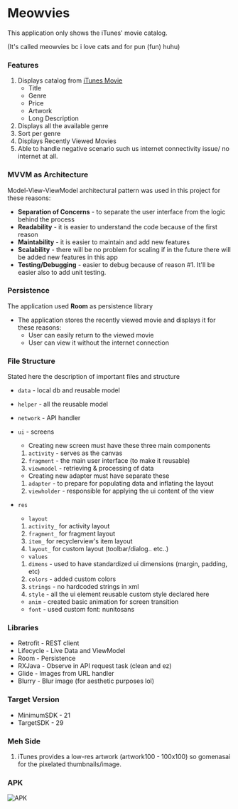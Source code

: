# Meowvies
This application only shows the iTunes' movie catalog.

(It's called meowvies bc i love cats and for pun (fun) huhu)

### Features
1. Displays catalog from [iTunes Movie](https://itunes.apple.com/search?term=star&amp;country=au&amp;media=movie&amp;all)
   * Title
   * Genre
   * Price
   * Artwork
   * Long Description
2. Displays all the available genre
3. Sort per genre
3. Displays Recently Viewed Movies
4. Able to handle negative scenario such us internet connectivity issue/ no internet at all.

### MVVM as Architecture
Model-View-ViewModel architectural pattern was used in this project for these reasons:
* **Separation of Concerns** - to separate the user interface from the logic behind the process
* **Readability** - it is easier to understand the code because of the first reason
* **Maintability** - it is easier to maintain and add new features
* **Scalability** - there will be no problem for scaling if in the future there will be added new features in this app
* **Testing/Debugging** - easier to debug because of reason #1. It'll be easier also to add unit testing.

### Persistence
The application used **Room** as persistence library
* The application stores the recently viewed movie and displays it for these reasons:
  * User can easily return to the viewed movie
  * User can view it without the internet connection
  
### File Structure
Stated here the description of important files and structure
* ```data``` - local db and reusable model
* ```helper``` - all the reusable model
* ```network``` - API handler
* ```ui``` - screens
  * Creating new screen must have these three main components
  1. ```activity``` - serves as the canvas
  2. ```fragment``` - the main user interface (to make it reusable)
  3. ```viewmodel``` - retrieving & processing of data
  * Creating new adapter must have separate these
  1. ```adapter``` - to prepare for populating data and inflating the layout
  2. ```viewholder``` - responsible for applying the ui content of the view

* ```res```
  * ```layout``` 
  1. ```activity_``` for activity layout
  2. ```fragment_``` for fragment layout
  3. ```item_``` for recyclerview's item layout
  4. ```layout_``` for custom layout (toolbar/dialog.. etc..)
  * ```values```
  1. ```dimens``` - used to have standardized ui dimensions (margin, padding, etc)
  2. ```colors``` - added custom colors
  3. ```strings``` - no hardcoded strings in xml
  4. ```style``` - all the ui element reusable custom style declared here
  * ```anim``` - created basic animation for screen transition
  * ```font``` - used custom font: nunitosans
  
### Libraries
* Retrofit - REST client
* Lifecycle - Live Data and ViewModel
* Room - Persistence
* RXJava - Observe in API request task (clean and ez)
* Glide - Images from URL handler
* Blurry - Blur image (for aesthetic purposes lol)
  
### Target Version
* MinimumSDK - 21
* TargetSDK - 29


### Meh Side
1. iTunes provides a low-res artwork (artwork100 - 100x100) so gomenasai for the pixelated thumbnails/image.

### APK
![APK](http://api.qrserver.com/v1/create-qr-code/?color=000000&bgcolor=FFFFFF&data=https%3A%2F%2Fdrive.google.com%2Fdrive%2Ffolders%2F10li16LNbdkpxZtcmrvAkOy9g1tDg8mr_%3Fusp%3Dsharing&qzone=1&margin=0&size=150x150&ecc=L)
